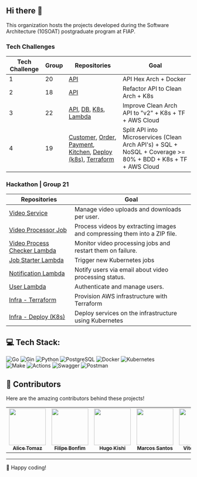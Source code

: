 ## Hi there 👋

This organization hosts the projects developed during the Software Architecture (10SOAT) postgraduate program at FIAP.

### Tech Challenges

| Tech Challenge |       Group      | Repositories | Goal |
| -------------- | ---------------- | ------------ | ---- |
| 1  | 20  | [API](https://github.com/FIAP-SOAT-G20/FIAP-TechChallenge-Fase1) | API Hex Arch + Docker |
| 2  | 18  | [API](https://github.com/FIAP-SOAT-G20/FIAP-TechChallenge-Fase2) | Refactor API to Clean Arch + K8s|
| 3  | 22  | [API](https://github.com/FIAP-SOAT-G20/fiap-tech-challenge-3-api), [DB](https://github.com/FIAP-SOAT-G20/fiap-tech-challenge-3-db-tf), [K8s](https://github.com/FIAP-SOAT-G20/fiap-tech-challenge-3-k8s-tf), [Lambda](https://github.com/FIAP-SOAT-G20/fiap-tech-challenge-3-lambda-auth-tf) | Improve Clean Arch API to "v2" + K8s + TF + AWS Cloud |
| 4  | 19  | [Customer](https://github.com/FIAP-SOAT-G20/tc4-customer-service), [Order](https://github.com/FIAP-SOAT-G20/tc4-order-service), [Payment](https://github.com/FIAP-SOAT-G20/tc4-payment-service), [Kitchen](https://github.com/FIAP-SOAT-G20/tc4-kitchen-service), [Deploy (k8s)](https://github.com/FIAP-SOAT-G20/tc4-infrastructure-deploy), [Terraform](https://github.com/FIAP-SOAT-G20/tc4-infrastructure-tf) | Split API into Microservices (Clean Arch API's) + SQL + NoSQL + Coverage >= 80% + BDD + K8s + TF + AWS Cloud |

### Hackathon | Group 21

| Repositories | Goal |
| ------------ | ---- |
| [Video Service](https://github.com/FIAP-SOAT-G20/hackathon-video-service) | Manage video uploads and downloads per user. |
| [Video Processor Job](https://github.com/FIAP-SOAT-G20/hackathon-video-processor-job) | Process videos by extracting images and compressing them into a ZIP file. |
| [Video Process Checker Lambda](https://github.com/FIAP-SOAT-G20/hackathon-verify-job-status-lambda) | Monitor video processing jobs and restart them on failure. |
| [Job Starter Lambda](https://github.com/FIAP-SOAT-G20/hackathon-job-starter-lambda) | Trigger new Kubernetes jobs |
| [Notification Lambda](https://github.com/FIAP-SOAT-G20/hackathon-notification-lambda) | Notify users via email about video processing status. |
| [User Lambda](https://github.com/FIAP-SOAT-G20/hackathon-user-lambda) | Authenticate and manage users. |
| [Infra - Terraform](https://github.com/FIAP-SOAT-G20/hackaton-infrastructure-tf) | Provision AWS infrastructure with Terraform |
| [Infra - Deploy (K8s)](https://github.com/FIAP-SOAT-G20/hackaton-infrastructure-deploy) | Deploy services on the infrastructure using Kubernetes |

## 💻 Tech Stack:

![Go](https://img.shields.io/badge/Code-Go-informational?style=for-the-badge&logo=go&color=00ADD8)
![Gin](https://img.shields.io/badge/Tools-Gin-informational?style=for-the-badge&logo=go&color=00ADD8)
![Python](https://img.shields.io/badge/Code-Python-informational?style=for-the-badge&logo=python&color=3776AB)
![PostgreSQL](https://img.shields.io/badge/Tools-PostgreSQL-informational?style=for-the-badge&logo=postgresql&color=4169E1)
![Docker](https://img.shields.io/badge/Tools-Docker-informational?style=for-the-badge&logo=docker&color=2496ED)
![Kubernetes](https://img.shields.io/badge/Tools-Kubernetes-informational?style=for-the-badge&logo=kubernetes&color=326CE5)  
![Make](https://img.shields.io/badge/Tools-Make-informational?style=for-the-badge&logo=make&color=6D00CC)
![Actions](https://img.shields.io/badge/Tools-GitHub_Actions-informational?style=for-the-badge&logo=githubactions&color=222222)
![Swagger](https://img.shields.io/badge/Tools-Swagger-informational?style=for-the-badge&logo=swagger&color=85EA2D)
![Postman](https://img.shields.io/badge/Tools-Postman-informational?style=for-the-badge&logo=postman&color=FF6C37)


## 🤝 Contributors

Here are the amazing contributors behind these projects!

<table>
  <tbody>
    <tr>
      <td align="center" valign="top" width="14.28%"><a href="https://github.com/atomaz"><img src="https://github.com/atomaz.png" width="100px;" alt=""/><br /><sub><b>Alice Tomaz</b></sub></a><br />
      <td align="center" valign="top" width="14.28%"><a href="https://github.com/filipe1309"><img src="https://github.com/filipe1309.png" width="100px;" alt=""/><br /><sub><b>Filipe Bonfim</b></sub></a><br />
      <td align="center" valign="top" width="14.28%"><a href="https://github.com/hugokishi"><img src="https://github.com/hugokishi.png" width="100px;" alt=""/><br /><sub><b>Hugo Kishi</b></sub></a><br />
      <td align="center" valign="top" width="14.28%"><a href="https://github.com/marcos-nsantos"><img src="https://github.com/marcos-nsantos.png" width="100px;" alt=""/><br /><sub><b>Marcos Santos</b></sub></a><br />
      <td align="center" valign="top" width="14.28%"><a href="https://github.com/vitorparras"><img src="https://github.com/vitorparras.png" width="100px;" alt=""/><br /><sub><b>Vitor Parras</b></sub></a><br />
      <td align="center" valign="top" width="14.28%"><a href="https://github.com/th3r4ven"><img src="https://github.com/th3r4ven.png" width="100px;" alt=""/><br /><sub><b>Matheus</b></sub></a><br />
    </tr>
  </tbody>
</table>

---

🚀 Happy coding!

